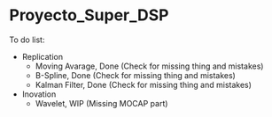 # Proyecto_Super_DSP

To do list:
- Replication
    * Moving Avarage, Done (Check for missing thing and mistakes)
    * B-Spline,       Done (Check for missing thing and mistakes)
    * Kalman Filter,  Done (Check for missing thing and mistakes)
- Inovation
    * Wavelet,        WIP (Missing MOCAP part)